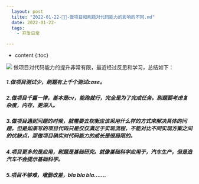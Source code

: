 ```yaml
---
  layout: post
  tilte: "2022-01-22-🧪🚗-做项目和刷题对代码能力的影响的不同.md"
  date: 2022-01-22-
  tags: 
    - 开发日常

---
```



* content
{:toc}


![](https://upload-images.jianshu.io/upload_images/15312191-76a98023f050eaff.png?imageMogr2/auto-orient/strip%7CimageView2/2/w/1240)
做项目对代码能力的提升非常有限，最近经过反思和学习，总结如下：
##### 1.做项目测试少，刷题有上千个测试case。
##### 2.做项目千篇一律，基本是cv，能跑就行，完全是为了完成任务。刷题要考虑复杂度，内存，更深入。
##### 3.做项目遇到问题的时候，就需要去权衡应该采用什么样的方式来解决具体的问题，但是如果写的项目代码只是仅仅满足于实现流程，不能对比不同实现方案之间的优缺点，那做项目确实对代码能力的成长是很局限的。
##### 4.项目更多的是应用，刷题是基础研究。就像基础科学应用于，汽车生产，但是造汽车不会提示基础科学。
##### 5.项目不够难，增删改差，bla bla bla.......
